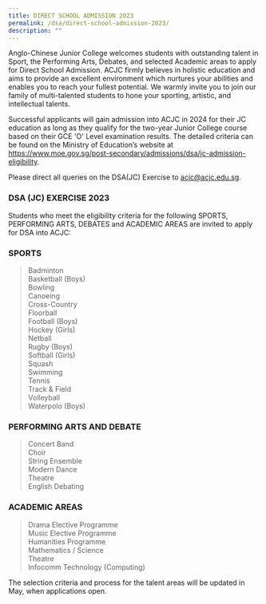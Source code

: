 ```yaml
---
title: DIRECT SCHOOL ADMISSION 2023
permalink: /dsa/direct-school-admission-2023/
description: ""
---
```

<p align="”justify”">Anglo-Chinese Junior College welcomes students with outstanding talent in Sport, the Performing Arts, Debates, and selected Academic areas to apply for Direct School Admission. ACJC firmly believes in holistic education and aims to provide an excellent environment which nurtures your abilities and enables you to reach your fullest potential. We warmly invite you to join our family of multi-talented students to hone your sporting, artistic, and intellectual talents.</p>

<p align="”justify”">Successful applicants will gain admission into ACJC in 2024 for their JC education as long as they qualify for the two-year Junior College course based on their GCE 'O' Level
examination results. The detailed criteria can be found on the Ministry of Education’s website at <a target="_blank" href="https://www.moe.gov.sg/post-secondary/admissions/dsa/jc-admission-eligibility">https://www.moe.gov.sg/post-secondary/admissions/dsa/jc-admission-eligibility</a>.</p>

Please direct all queries on the DSA(JC) Exercise to acjc@acjc.edu.sg.

### DSA (JC) EXERCISE 2023
Students who meet the eligibility criteria for the following SPORTS, PERFORMING ARTS, DEBATES and ACADEMIC AREAS are invited to apply for DSA into ACJC:

### SPORTS
<blockquote>
<div>Badminton</div>
<div>Basketball (Boys)</div>
<div>Bowling</div>
<div>Canoeing</div>
<div>Cross-Country</div>
<div>Floorball</div>
	<div>Football (Boys)</div>
<div>Hockey (Girls)</div>
<div>Netball</div>
<div>Rugby (Boys)</div>
<div>Softball (Girls)</div>
<div>Squash</div>
<div>Swimming</div>
<div>Tennis</div>
<div>Track &amp; Field</div>
<div>Volleyball</div>
<div>Waterpolo (Boys)</div>
</blockquote>

### PERFORMING ARTS AND DEBATE
<blockquote>
<div>Concert Band</div>
<div>Choir</div>
<div>String Ensemble</div>
<div>Modern Dance</div>
<div>Theatre</div>
<div>English Debating</div>
</blockquote>


### ACADEMIC AREAS
<blockquote>
<div>Drama Elective Programme</div>
<div>Music Elective Programme</div>
<div>Humanities Programme</div>
<div>Mathematics / Science</div>
<div>Theatre</div>
<div>Infocomm Technology (Computing)</div>
</blockquote>

The selection criteria and process for the talent areas will be updated in May, when applications open.